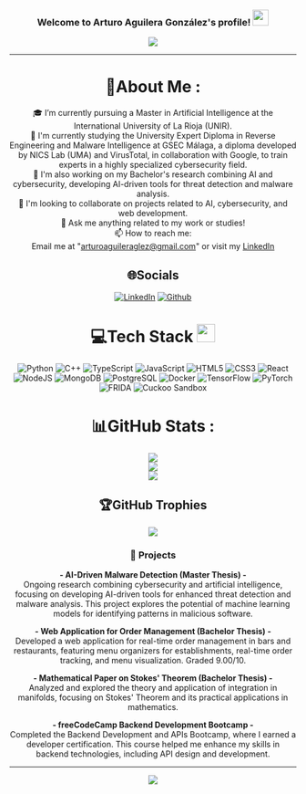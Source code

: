 <h3 align="center">
  Welcome to Arturo Aguilera González's profile!
  <img src="https://media.giphy.com/media/hvRJCLFzcasrR4ia7z/giphy.gif" width="28">
</h3>
<p align="center">
  <a href="https://github.com/arturoaguileraa"><img src="https://readme-typing-svg.herokuapp.com?color=%2336BCF7&center=true&vCenter=true&lines=Hi+%2C+welcome+to+my+Github+page;I+am+Arturo+Aguilera+González;I+am+a+Master+student+in+AI;Cybersecurity+enthusiast;Web+Dev;AI+Dev;Programming+Lover"></a>
</p>

---
<div align="center">
  
# 💫About Me :
🎓 I’m currently pursuing a Master in Artificial Intelligence at the International University of La Rioja (UNIR).<br>
🌱 I'm currently studying the University Expert Diploma in Reverse Engineering and Malware Intelligence at GSEC Málaga, a diploma developed by NICS Lab (UMA) and VirusTotal, in collaboration with Google, to train experts in a highly specialized cybersecurity field.<br>
🔭 I'm also working on my Bachelor's research combining AI and cybersecurity, developing AI-driven tools for threat detection and malware analysis.<br>
👯 I'm looking to collaborate on projects related to AI, cybersecurity, and web development.<br>
💬 Ask me anything related to my work or studies!<br>
📫 How to reach me:  
Email me at "arturoaguileraglez@gmail.com" or visit my [LinkedIn](https://linkedin.com/in/arturoaguileraglez)


## 🌐Socials
[![LinkedIn](https://img.shields.io/badge/LinkedIn-%230077B5.svg?logo=linkedin&logoColor=white)](https://linkedin.com/in/arturoaguileraglez) [![Github](https://img.shields.io/badge/Github-%23000000.svg?logo=github&logoColor=white)](https://github.com/arturoaguileraa)

# 💻Tech Stack <img src = "https://media2.giphy.com/media/QssGEmpkyEOhBCb7e1/giphy.gif?cid=ecf05e47a0n3gi1bfqntqmob8g9aid1oyj2wr3ds3mg700bl&rid=giphy.gif" width = 32px> 
![Python](https://img.shields.io/badge/python-%233776AB.svg?style=for-the-badge&logo=python&logoColor=white) ![C++](https://img.shields.io/badge/cplusplus-%2300599C.svg?style=for-the-badge&logo=cplusplus&logoColor=white) ![TypeScript](https://img.shields.io/badge/typescript-%23007ACC.svg?style=for-the-badge&logo=typescript&logoColor=white) ![JavaScript](https://img.shields.io/badge/javascript-%23323330.svg?style=for-the-badge&logo=javascript&logoColor=%23F7DF1E) ![HTML5](https://img.shields.io/badge/html5-%23E34F26.svg?style=for-the-badge&logo=html5&logoColor=white) ![CSS3](https://img.shields.io/badge/css3-%231572B6.svg?style=for-the-badge&logo=css3&logoColor=white) ![React](https://img.shields.io/badge/react-%2361DAFB.svg?style=for-the-badge&logo=react&logoColor=white) ![NodeJS](https://img.shields.io/badge/node.js-6DA55F?style=for-the-badge&logo=node.js&logoColor=white) ![MongoDB](https://img.shields.io/badge/MongoDB-%234ea94b.svg?style=for-the-badge&logo=mongodb&logoColor=white) ![PostgreSQL](https://img.shields.io/badge/PostgreSQL-%23316192.svg?style=for-the-badge&logo=postgresql&logoColor=white) ![Docker](https://img.shields.io/badge/docker-%230db7ed.svg?style=for-the-badge&logo=docker&logoColor=white) ![TensorFlow](https://img.shields.io/badge/tensorflow-%23FF6F00.svg?style=for-the-badge&logo=tensorflow&logoColor=white) ![PyTorch](https://img.shields.io/badge/pytorch-%23EE4C2C.svg?style=for-the-badge&logo=pytorch&logoColor=white) ![FRIDA](https://img.shields.io/badge/FRIDA-%23E1211A.svg?style=for-the-badge&logo=frida&logoColor=white) ![Cuckoo Sandbox](https://img.shields.io/badge/cuckoo%20sandbox-%23FF4F00.svg?style=for-the-badge&logo=cuckoo%20sandbox&logoColor=white)

# 📊GitHub Stats :
![](https://github-readme-stats.vercel.app/api?username=arturoaguileraa&theme=radical&hide_border=false&include_all_commits=false&count_private=false)<br/>
![](https://github-readme-streak-stats.herokuapp.com/?user=arturoaguileraa&theme=radical&hide_border=false)<br/>
![](https://github-readme-stats.vercel.app/api/top-langs/?username=arturoaguileraa&theme=radical&hide_border=false&include_all_commits=false&count_private=false&layout=compact)

## 🏆GitHub Trophies
![](https://github-profile-trophy.vercel.app/?username=arturoaguileraa&theme=discord&no-frame=false&no-bg=false&margin-w=4)

### 🧪 Projects

 **- AI-Driven Malware Detection (Master Thesis) -**  
   Ongoing research combining cybersecurity and artificial intelligence, focusing on developing AI-driven tools for enhanced threat detection and malware analysis. This project explores the potential of machine learning models for identifying patterns in malicious software.

 **- Web Application for Order Management (Bachelor Thesis) -**  
   Developed a web application for real-time order management in bars and restaurants, featuring menu organizers for establishments, real-time order tracking, and menu visualization. Graded 9.00/10.

 **- Mathematical Paper on Stokes' Theorem (Bachelor Thesis) -**  
   Analyzed and explored the theory and application of integration in manifolds, focusing on Stokes' Theorem and its practical applications in mathematics.
   
<!-- 
  **- xPadel (Project) -**  
   A web application for managing court reservations, organizing matches, and creating competitions with leveled communities and pairing systems. This tool helps organize social sports events and enhance user engagement.
-->
 **- freeCodeCamp Backend Development Bootcamp -**  
   Completed the Backend Development and APIs Bootcamp, where I earned a developer certification. This course helped me enhance my skills in backend technologies, including API design and development.

---
![](https://komarev.com/ghpvc/?username=arturoaguileraa&label=Visitors+Count&color=brightgreen)
</div>

